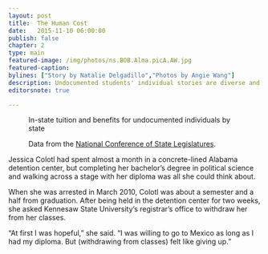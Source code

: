 ```yaml
---
layout: post
title:  The Human Cost
date:   2015-11-10 06:00:00
publish: false
chapter: 2
type: main
featured-image: /img/photos/ns.BOB.Alma.picA.AW.jpg
featured-caption: 
bylines: ["Story by Natalie Delgadillo","Photos by Angie Wang"]
description: Undocumented students' individual stories are diverse and variable, but they are also often rooted in the same legal insecurity, deep uncertainty and fierce hope for the future.
editorsnote: true

---
```


<figure class="viz">
  <p class="title">In-state tuition and benefits for undocumented individuals by state</p>
  <div id="tuition" class="map"></div>
  <p class="source">Data from the <a href="http://www.ncsl.org/">National Conference of State Legislatures</a>.</p>
</figure>
<script src="{{ "/js/uscartogram.js" | prepend: site.baseurl }}"></script>
<script>
if ($(window).width() > 595) {
  uscartogram('#tuition', "../../data/tuition.json", "access", 1);
}
</script>

Jessica Colotl had spent almost a month in a concrete-lined Alabama detention center, but completing her bachelor’s degree in political science and walking across a stage with her diploma was all she could think about.
 
When she was arrested in March 2010, Colotl was about a semester and a half from graduation. After being held in the detention center for two weeks, she asked Kennesaw State University’s registrar’s office to withdraw her from her classes.
 
“At first I was hopeful,” she said. “I was willing to go to Mexico as long as I had my diploma. But (withdrawing from classes) felt like giving up.”
